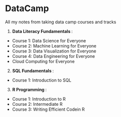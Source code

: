 # DataCamp
All my notes from taking data camp courses and tracks

1) <b> Data Literacy Fundamentals </b>:
 - Course 1: Data Science for Everyone
 - Course 2: Machine Learning for Everyone
 - Course 3: Data Visualization for Everyone
 - Course 4: Data Engineering for Everyone
 - Cloud Computing for Everyone
2) <b> SQL Fundamentals </b>:
 - Course 1: Introduction to SQL

3) <b> R Programming </b>:
 - Course 1: Introduction to R
 - Course 2: Intermediate R
 - Course 3: Writing Efficient Codein R
